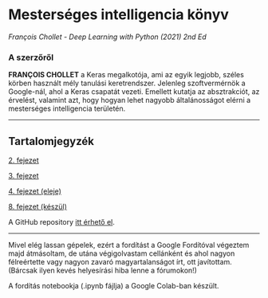 # Mesterséges intelligencia könyv
*François Chollet - Deep Learning with Python (2021) 2nd Ed*

### A szerzőről

**FRANÇOIS CHOLLET** a Keras megalkotója, ami az egyik legjobb, széles körben használt mély tanulási keretrendszer. Jelenleg szoftvermérnök a Google-nál, ahol a Keras csapatát vezeti. Emellett kutatja az absztrakciót, az érvelést, valamint azt, hogy hogyan lehet nagyobb általánosságot elérni a mesterséges intelligencia területén.

---

## Tartalomjegyzék
[2. fejezet](chapter02.md)

[3. fejezet](chapter03.md)

[4. fejezet (eleje)](chapter04.md)

[8. fejezet (készül)](chapter08.md)

A GitHub repository [itt érhető el](https://github.com/nagys5/Deep-Learning-with-Python-HUN/tree/main).

---

Mivel elég lassan gépelek, ezért a fordítást a Google Fordítóval végeztem majd átmásoltam, de utána végigolvastam cellánként és ahol nagyon félreértette vagy nagyon zavaró magyartalanságot írt, ott javítottam. (Bárcsak ilyen kevés helyesírási hiba lenne a fórumokon!) 

A fordítás notebookja (.ipynb fájlja) a Google Colab-ban készült. 
